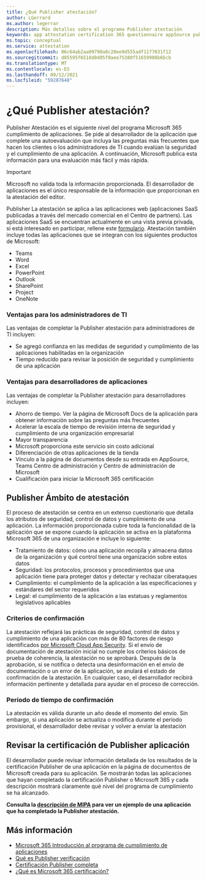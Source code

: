 ```yaml
---
title: ¿Qué Publisher atestación?
author: LGerrard
ms.author: legerrar
description: Más detalles sobre el programa Publisher atestación
keywords: app attestation certification 365 questionnaire appSource publisher
ms.topic: conceptual
ms.service: attestation
ms.openlocfilehash: 06c64ab2aa09790a0c20ee9d555adf1177031f12
ms.sourcegitcommit: d85595f6518d8d05f0aee75380f51659908b6bcb
ms.translationtype: MT
ms.contentlocale: es-ES
ms.lasthandoff: 09/12/2021
ms.locfileid: "59287648"
---
```

# <a name="what-is-publisher-attestation"></a>¿Qué Publisher atestación?

Publisher Atestación es el siguiente nivel del programa Microsoft 365 cumplimiento de aplicaciones. Se pide al desarrollador de la aplicación que complete una autoevaluación que incluya las preguntas más frecuentes que hacen los clientes o los administradores de TI cuando evalúan la seguridad y el cumplimiento de una aplicación. A continuación, Microsoft publica esta información para una evaluación más fácil y más rápida.

> [!IMPORTANT]
> Microsoft no valida toda la información proporcionada. El desarrollador de aplicaciones es el único responsable de la información que proporcionan en la atestación del editor. 

Publisher La atestación se aplica a las aplicaciones web (aplicaciones SaaS publicadas a través del mercado comercial en el Centro de partners). Las aplicaciones SaaS se encuentran actualmente en una vista previa privada, si está interesado en participar, rellene este [formulario](https://customervoice.microsoft.com/Pages/ResponsePage.aspx?id=v4j5cvGGr0GRqy180BHbR4cf3qxCU_RNtqjCSalFdSFUNDMzTVJKR0wzTEJRSFJVSk9OQUlOV0RJSyQlQCN0PWcu). Atestación también incluye todas las aplicaciones que se integran con los siguientes productos de Microsoft:

- Teams
- Word
- Excel
- PowerPoint 
- Outlook
- SharePoint
- Project
- OneNote

### <a name="benefits-for-it-admins"></a>Ventajas para los administradores de TI
Las ventajas de completar la Publisher atestación para administradores de TI incluyen:
-   Se agregó confianza en las medidas de seguridad y cumplimiento de las aplicaciones habilitadas en la organización
-   Tiempo reducido para revisar la posición de seguridad y cumplimiento de una aplicación

### <a name="benefits-for-app-developers"></a>Ventajas para desarrolladores de aplicaciones 
Las ventajas de completar la Publisher atestación para desarrolladores incluyen: 
-   Ahorro de tiempo. Ver la página de Microsoft Docs de la aplicación para obtener información sobre las preguntas más frecuentes
-   Acelerar la escala de tiempo de revisión interna de seguridad y cumplimiento de una organización empresarial
-   Mayor transparencia
- Microsoft proporciona este servicio sin costo adicional
-   Diferenciación de otras aplicaciones de la tienda
-   Vínculo a la página de documentos desde su entrada en AppSource, Teams Centro de administración y Centro de administración de Microsoft
-   Cualificación para iniciar la Microsoft 365 certificación


## <a name="publisher-attestation-scope"></a>Publisher Ámbito de atestación

El proceso de atestación se centra en un extenso cuestionario que detalla los atributos de seguridad, control de datos y cumplimiento de una aplicación. La información proporcionada cubre toda la funcionalidad de la aplicación que se expone cuando la aplicación se activa en la plataforma Microsoft 365 de una organización e incluye lo siguiente:

- Tratamiento de datos: cómo una aplicación recopila y almacena datos de la organización y qué control tiene una organización sobre estos datos
- Seguridad: los protocolos, procesos y procedimientos que una aplicación tiene para proteger datos y detectar y rechazar ciberataques
- Cumplimiento: el cumplimiento de la aplicación a las especificaciones y estándares del sector requeridos
- Legal: el cumplimiento de la aplicación a las estatuas y reglamentos legislativos aplicables

### <a name="confirmation-criteria"></a>Criterios de confirmación

La atestación reflejará las prácticas de seguridad, control de datos y cumplimiento de una aplicación con más de 80 factores de riesgo identificados [por Microsoft Cloud App Security](https://www.microsoft.com/microsoft-365/enterprise-mobility-security/cloud-app-security). Si el envío de documentación de atestación inicial no cumple los criterios básicos de prueba de coherencia, la atestación no se aprobará. Después de la aprobación, si se notifica o detecta una desinformación en el envío de documentación o un error de la aplicación, se anulará el estado de confirmación de la atestación. En cualquier caso, el desarrollador recibirá información pertinente y detallada para ayudar en el proceso de corrección.

### <a name="confirmation-time-frame"></a>Período de tiempo de confirmación

La atestación es válida durante un año desde el momento del envío. Sin embargo, si una aplicación se actualiza o modifica durante el período provisional, el desarrollador debe revisar y volver a enviar la atestación

## <a name="reviewing-an-apps-publisher-attestation"></a>Revisar la certificación de Publisher aplicación

El desarrollador puede revisar información detallada de los resultados de la certificación Publisher de una aplicación en la página de documentos de Microsoft creada para su aplicación. Se mostrarán todas las aplicaciones que hayan completado la certificación Publisher o Microsoft 365 y cada descripción mostrará claramente qué nivel del programa de cumplimiento se ha alcanzado.

**Consulta la [descripción de MIPA](https://docs.microsoft.com/microsoft-365-app-certification/teams/iglobe-mipa-your-personal-assistant?pivots=mcas) para ver un ejemplo de una aplicación que ha completado la Publisher atestación.** 

## <a name="learn-more"></a>Más información

* [Microsoft 365 Introducción al programa de cumplimiento de aplicaciones](~/overview.md)
* [Qué es Publisher verificación](https://docs.microsoft.com/azure/active-directory/develop/publisher-verification-overview)
* [Certificación Publisher completa](~/docs/attestation.md)  
* [¿Qué es Microsoft 365 certificación?](~/docs/enterprise-app-certification-guide.md)
